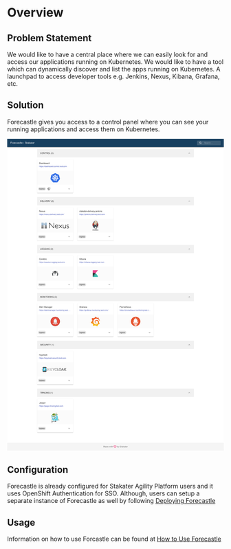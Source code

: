 # Overview

## Problem Statement

We would like to have a central place where we can easily look for and access our applications running on Kubernetes.
We would like to have a tool which can dynamically discover and list the apps running on Kubernetes.
A launchpad to access developer tools e.g. Jenkins, Nexus, Kibana, Grafana, etc.

## Solution

Forecastle gives you access to a control panel where you can see your running applications and access them on Kubernetes.

![Forecastle](./images/forecastle.png)

## Configuration

Forecastle is already configured for Stakater Agility Platform users and it uses OpenShift Authentication for SSO. Although, users can setup a
separate instance of Forecastle as well by following [Deploying Forecastle](https://github.com/stakater/forecastle#deploying-to-kubernetes)

## Usage

Information on how to use Forcastle can be found at [How to Use Forecastle](./tutorial/how-to-use-forecastle.md)
